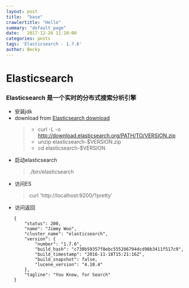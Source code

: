 ```yaml
---
layout: post
title:  "base"
crawlertitle: "Hello"
summary: "default page"
date:   2017-12-26 11:10:00
categories: posts
tags: 'Elasticsearch - 1.7.6'
author: Becky
---
```

# Elasticsearch
### Elasticsearch 是一个实时的分布式搜索分析引擎

* 安装jdk
* download from [Elasticsearch download](https://www.elastic.co/downloads/elasticsearch "Elasticsearch download") 
    > * curl -L -o http://download.elasticsearch.org/PATH/TO/VERSION.zip
    > * unzip elasticsearch-$VERSION.zip
    > * cd elasticsearch-$VERSION
* 启动elasticsearch
    > ./bin/elasticsearch
* 访问ES
    > curl 'http://localhost:9200/?pretty'
* 访问返回 
 ```
    {
        "status": 200,
        "name": "Jimmy Woo",
        "cluster_name": "elasticsearch",
        "version": {
            "number": "1.7.6",
            "build_hash": "c730b59357f8ebc555286794dcd90b3411f517c9",
            "build_timestamp": "2016-11-18T15:21:16Z",
            "build_snapshot": false,
            "lucene_version": "4.10.4"
        },
        "tagline": "You Know, for Search"
    }